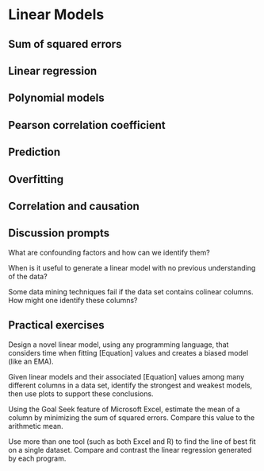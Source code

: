 # Linear Models

## Sum of squared errors 

## Linear regression 

## Polynomial models 

## Pearson correlation coefficient 

## Prediction 

## Overfitting 

## Correlation and causation 

## Discussion prompts

What are confounding factors and how can we identify them? 

When is it useful to generate a linear model with no previous understanding of the data? 

Some data mining techniques fail if the data set contains colinear columns. How might one identify these columns? 

## Practical exercises

Design a novel linear model, using any programming language, that considers time when fitting [Equation] values and creates a biased model (like an EMA). 

Given linear models and their associated [Equation] values among many different columns in a data set, identify the strongest and weakest models, then use plots to support these conclusions. 

Using the Goal Seek feature of Microsoft Excel, estimate the mean of a column by minimizing the sum of squared errors. Compare this value to the arithmetic mean. 

Use more than one tool (such as both Excel and R) to find the line of best fit on a single dataset. Compare and contrast the linear regression generated by each program. 


